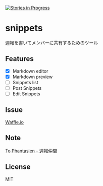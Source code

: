 [![Stories in Progress](https://badge.waffle.io/dachi023/snippets.png?label=in%20progress&title=In%20Progress)](http://waffle.io/dachi023/snippets)
# snippets

週報を書いてメンバーに共有するためのツール

## Features

- [x] Markdown editor
- [x] Markdown preview
- [ ] Snippets list
- [ ] Post Snippets
- [ ] Edit Snippets

## Issue

[Waffle.io](https://waffle.io/dachi023/snippets)

## Note
[To Phantasien - 週報仲間](https://bellflower.dodgson.org/%E9%80%B1%E5%A0%B1%E4%BB%B2%E9%96%93-a799ad07f349)

## License

MIT

